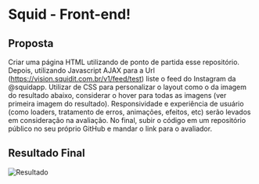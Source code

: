 # Squid - Front-end! 

## Proposta
Criar uma página HTML utilizando de ponto de partida esse repositório. Depois, utilizando Javascript AJAX para a Url (https://vision.squidit.com.br/v1/feed/test) liste o feed do Instagram da @squidapp. Utilizar de CSS para personalizar o layout como o da imagem do resultado abaixo, considerar o hover para todas as imagens (ver primeira imagem do resultado).
Responsividade e experiência de usuário (como loaders, tratamento de erros, animações, efeitos, etc) serão levados em consideração na avaliação.
No final, subir o código em um repositório público no seu próprio GitHub e mandar o link para o avaliador.

## Resultado Final

![Resultado](assets/result.jpeg "Resultado")
